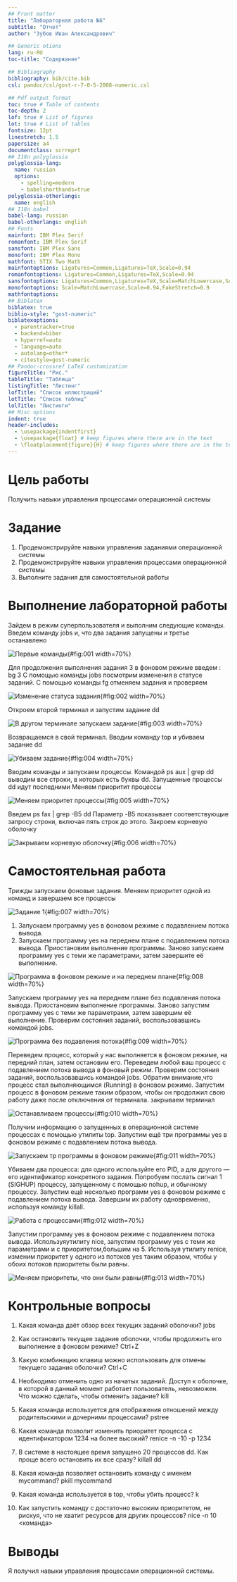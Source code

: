 ```yaml
---
## Front matter
title: "Лабораторная работа №6"
subtitle: "Отчет"
author: "Зубов Иван Александрович"

## Generic otions
lang: ru-RU
toc-title: "Содержание"

## Bibliography
bibliography: bib/cite.bib
csl: pandoc/csl/gost-r-7-0-5-2008-numeric.csl

## Pdf output format
toc: true # Table of contents
toc-depth: 2
lof: true # List of figures
lot: true # List of tables
fontsize: 12pt
linestretch: 1.5
papersize: a4
documentclass: scrreprt
## I18n polyglossia
polyglossia-lang:
  name: russian
  options:
	- spelling=modern
	- babelshorthands=true
polyglossia-otherlangs:
  name: english
## I18n babel
babel-lang: russian
babel-otherlangs: english
## Fonts
mainfont: IBM Plex Serif
romanfont: IBM Plex Serif
sansfont: IBM Plex Sans
monofont: IBM Plex Mono
mathfont: STIX Two Math
mainfontoptions: Ligatures=Common,Ligatures=TeX,Scale=0.94
romanfontoptions: Ligatures=Common,Ligatures=TeX,Scale=0.94
sansfontoptions: Ligatures=Common,Ligatures=TeX,Scale=MatchLowercase,Scale=0.94
monofontoptions: Scale=MatchLowercase,Scale=0.94,FakeStretch=0.9
mathfontoptions:
## Biblatex
biblatex: true
biblio-style: "gost-numeric"
biblatexoptions:
  - parentracker=true
  - backend=biber
  - hyperref=auto
  - language=auto
  - autolang=other*
  - citestyle=gost-numeric
## Pandoc-crossref LaTeX customization
figureTitle: "Рис."
tableTitle: "Таблица"
listingTitle: "Листинг"
lofTitle: "Список иллюстраций"
lotTitle: "Список таблиц"
lolTitle: "Листинги"
## Misc options
indent: true
header-includes:
  - \usepackage{indentfirst}
  - \usepackage{float} # keep figures where there are in the text
  - \floatplacement{figure}{H} # keep figures where there are in the text
---
```


# Цель работы

Получить навыки управления процессами операционной системы

# Задание

1. Продемонстрируйте навыки управления заданиями операционной системы 
2. Продемонстрируйте навыки управления процессами операционной системы 
3. Выполните задания для самостоятельной работы 


# Выполнение лабораторной работы

Зайдем в режим суперпользователя и выполним следующие команды. Введем команду jobs и, что два задания запущены и третье останавлено

![Первые команды](image/1.png){#fig:001 width=70%}

Для продолжения выполнения задания 3 в фоновом режиме введем : bg 3
С помощью команды jobs посмотрим изменения в статусе заданий.
С помощью команды fg отменяем задания и проверяем

![Изменение статуса задания](image/2.png){#fig:002 width=70%}

Откроем второй терминал и запустим задание dd 

![В другом терминале запускаем задание](image/3.png){#fig:003 width=70%}

Возвращаемся в свой терминал. Вводим команду top и убиваем задание dd

![Убиваем задание](image/4.png){#fig:004 width=70%}

Вводим команды и запускаем процессы.
Командой ps aux | grep dd выводим все строки, в которых есть буквы dd. Запущенные процессы dd идут
последними
Меняем приоритит процессы

![Меняем приоритет процессы](image/5.png){#fig:005 width=70%}

Введем
ps fax | grep -B5 dd
Параметр -B5 показывает соответствующие запросу строки, включая пять строк до
этого. 
Закроем корневую оболочку

![Закрываем корневую оболочку](image/6.png){#fig:006 width=70%}

# Самостоятельная работа  

Трижды запускаем фоновые задания. Меняем приоритет одной из команд и завершаем все процессы

![Задание 1](image/7.png){#fig:007 width=70%}

1. Запускаем программу yes в фоновом режиме с подавлением потока вывода.
2. Запускаем программу yes на переднем плане с подавлением потока вывода. Приостановим выполнение программы. Заново запускаем программу yes с теми же параметрами, затем завершите её выполнение.

![Программа в фоновом режиме и на переднем плане](image/8.png){#fig:008 width=70%}

Запускаем программу yes на переднем плане без подавления потока вывода. Приостановим выполнение программы. Заново запустим программу yes с теми же параметрами, затем завершим её выполнение.
Проверим состояния заданий, воспользовавшись командой jobs.

![Программа без подавления потока](image/9.png){#fig:009 width=70%}

Переведем процесс, который у нас выполняется в фоновом режиме, на передний
план, затем остановим его.
Переведем любой ваш процесс с подавлением потока вывода в фоновый режим.
Проверим состояния заданий, воспользовавшись командой jobs. Обратим внимание,что процесс стал выполняющимся (Running) в фоновом режиме.
Запустим процесс в фоновом режиме таким образом, чтобы он продолжил свою работу даже после отключения от терминала.
закрываем терминал

![Останавливаем процессы](image/10.png){#fig:010 width=70%}

Получим информацию о запущенных в операционной системе процессах с помощью
утилиты top.
Запустим ещё три программы yes в фоновом режиме с подавлением потока вывода.

![Запускаем тр программы в фоновом режиме](image/11.png){#fig:011 width=70%}

Убиваем два процесса: для одного используйте его PID, а для другого — его идентификатор конкретного задания.
Попробуем послать сигнал 1 (SIGHUP) процессу, запущенному с помощью nohup, и обычному процессу.
Запустим ещё несколько программ yes в фоновом режиме с подавлением потока вывода.
Завершим их работу одновременно, используя команду killall.

![Работа с процессами ](image/12.png){#fig:012 width=70%}

Запустим программу yes в фоновом режиме с подавлением потока вывода. Используяутилиту nice, запустим программу yes с теми же параметрами и с приоритетом,большим на 5. 
Используя утилиту renice, изменим приоритет у одного из потоков yes таким образом, чтобы у обоих потоков приоритеты были равны.

![Меняем приоритеты, что они были равны](image/13.png){#fig:013 width=70%}


# Контрольные вопросы
1. Какая команда даёт обзор всех текущих заданий оболочки? jobs

2. Как остановить текущее задание оболочки, чтобы продолжить его выполнение в фоновом режиме? Ctrl+Z

3. Какую комбинацию клавиш можно использовать для отмены текущего задания оболочки? Ctrl+C

4. Необходимо отменить одно из начатых заданий. Доступ к оболочке, в которой в данный момент работает пользователь, невозможен. Что можно сделать, чтобы отменить задание? kill <PID>

5. Какая команда используется для отображения отношений между родительскими и дочерними процессами? pstree

6. Какая команда позволит изменить приоритет процесса с идентификатором 1234 на более высокий? renice -n -10 -p 1234

7. В системе в настоящее время запущено 20 процессов dd. Как проще всего остановить  их все сразу? killall dd

8. Какая команда позволяет остановить команду с именем mycommand? pkill mycommand

9. Какая команда используется в top, чтобы убить процесс? k

10. Как запустить команду с достаточно высоким приоритетом, не рискуя, что не хватит ресурсов для других процессов? nice -n 10 <команда>

# Выводы

Я получил навыки управления процессами операционной системы.

